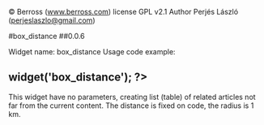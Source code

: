 © Berross (www.berross.com)
license GPL v2.1
Author Perjés László (perjeslaszlo@gmail.com)

#box_distance
##0.0.6

Widget name: box_distance
Usage code example:

## <?PHP $this->widget('box_distance'); ?>

This widget have no parameters, creating list (table) of related articles not far from the current content.
The distance is fixed on code, the radius is 1 km.